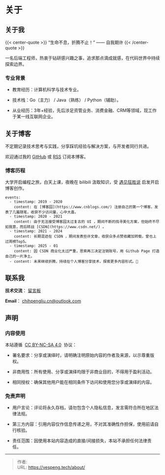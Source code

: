 # 关于


## 关于我

{{< center-quote >}} 
“生命不息，折腾不止！” —— 自我期许 
{{< /center-quote >}}

一名后端工程师，热衷于钻研感兴趣之事，追求那点滴成就感，在代码世界中持续探索边界。

### 专业背景
- 教育经历：计算机科学与技术专业。

- 技术栈：Go（主力） / Java（熟练） / Python（辅助）。

- 从业经历：3年+经验，先后涉足资管业务、消费金融、CRM等领域，现工作于某一线互联网企业。

## 关于博客

不定期记录技术思考与实践，分享踩坑经验与解决方案，与开发者同行共进。

欢迎通过我的 [GitHub](https://github.com/vespeng/vespeng.github.io) 或 [RSS](https://vespeng.tech/index.xml) 订阅本博客。

### 博客历程

大学开启编程之旅，白天上课，夜晚在 bilibili 汲取知识，受 [遇见狂胜说](https://space.bilibili.com/95256449?spm_id_from=333.1387.follow.user_card.click/) 启发开启博客创作。

```timeline {animation=true}
events:
  - timestamp: 2019 - 2020
    content: 在 [博客园](https://www.cnblogs.com/) 注册自己的第一个博客，发表了几篇随笔，收获不少访问量，心中大喜。
  - timestamp: 2020 - 2021
    content: 由于无法接受博客园太过复古的 UI ，期间不断的找寻美化方案，但始终不尽如我意，而后转战 [CSDN](https://www.csdn.net/) 。
  - timestamp: 2021 - 2024
    content: 长期混迹在 CSDN ，期间发表些许文章，收获众多点赞收藏加转载，曾也上过周榜Top5。
  - timestamp: 2025 - 01
    content: 因 CSDN 商业化太过严重，思索再三决定注销账号，用 Github Page 打造自己的一片净土。
  - content: 未来继续折腾，持续在个人博客分享技术，探索更多内容形式。🚀
```

## 联系我

**技术交流**： [留言板](https://vespeng.tech/message/)

**Email**： <chihpengliu.cn@outlook.com>

## 声明

### 内容使用
本站遵循  [CC BY-NC-SA 4.0](https://creativecommons.org/licenses/by-nc-sa/4.0/)  协议：

- 署名要求：分享或演绎时，请明确注明原始内容的作者及来源，以示尊重版权。

- 非商用性：所有使用、分享或演绎均限于非商业目的，不得用于盈利活动。

- 相同授权：确保其他用户能在相同条件下访问和使用您分享或演绎的内容。

### 免责声明
- 用户言论：评论将永久存档，请勿包含个人隐私信息，发言需符合所在地区法律法规。

- 第三方内容：引用内容仅作信息传递之用，不对其准确性作担保，使用前请自行核验。

- 责任范围：因使用本站内容造成的直接/间接损失，本站不承担任何法律责任。


---

> 作者: <no value>  
> URL: https://vespeng.tech/about/  

